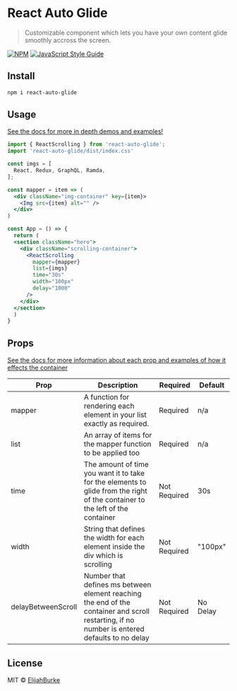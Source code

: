 # React Auto Glide

> Customizable component which lets you have your own content glide smoothly accross the screen.

[![NPM](https://img.shields.io/npm/v/react-auto-scroll.svg)](https://www.npmjs.com/package/react-auto-scroll) [![JavaScript Style Guide](https://img.shields.io/badge/code_style-standard-brightgreen.svg)](https://standardjs.com)

## Install

```bash
npm i react-auto-glide
```

## Usage

[See the docs for more in depth demos and examples!](https://react-auto-glide.netlify.app)

```jsx
import { ReactScrolling } from 'react-auto-glide';
import 'react-auto-glide/dist/index.css'

const imgs = [
  React, Redux, GraphQL, Ramda,
];

const mapper = item => (
  <div className="img-container" key={item}>
    <Img src={item} alt="" />
  </div>
)

const App = () => {
  return (
  <section className="hero">
    <div className="scrolling-container">
      <ReactScrolling
        mapper={mapper}
        list={imgs} 
        time="30s"
        width="100px"
        delay="1000"
      />
    </div>
  </section>
  )
}
```

## Props

[See the docs for more information about each prop and examples of how it effects the container](https://react-auto-glide.netlify.app)

| Prop | Description | Required | Default |
| ---- | ----------- | -------- | ------- |
| mapper | A function for rendering each element in your list exactly as required. | Required | n/a |
| list | An array of items for the mapper function to be applied too | Required | n/a |
| time | The amount of time you want it to take for the elements to glide from the right of the container to the left of the container | Not Required | 30s |
| width | String that defines the width for each element inside the div which is scrolling | Not Required | "100px" |
| delayBetweenScroll | Number that defines ms between element reaching the end of the container and scroll restarting, if no number is entered defaults to no delay | Not Required | No Delay |

## License

MIT © [ElijahBurke](https://github.com/ElijahBurke)
